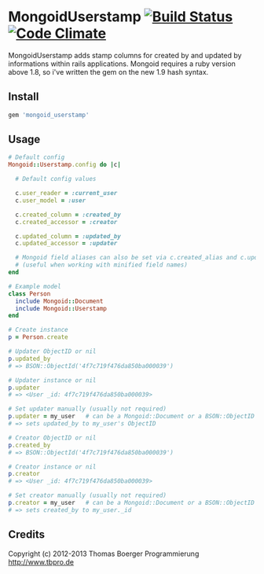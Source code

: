 # MongoidUserstamp [![Build Status](https://secure.travis-ci.org/tbpro/mongoid_userstamp.png)](https://travis-ci.org/tbpro/mongoid_userstamp) [![Code Climate](https://codeclimate.com/github/tbpro/mongoid_userstamp.png)](https://codeclimate.com/github/tbpro/mongoid_userstamp)

MongoidUserstamp adds stamp columns for created by and updated by
informations within rails applications. Mongoid requires a ruby 
version above 1.8, so i've written the gem on the new 1.9 hash syntax.

## Install

 ```ruby
 gem 'mongoid_userstamp'
 ```

## Usage

 ```ruby
 # Default config
 Mongoid::Userstamp.config do |c|

   # Default config values

   c.user_reader = :current_user
   c.user_model = :user

   c.created_column = :created_by
   c.created_accessor = :creator

   c.updated_column = :updated_by
   c.updated_accessor = :updater

   # Mongoid field aliases can also be set via c.created_alias and c.updated_alias
   # (useful when working with minified field names)
 end

 # Example model
 class Person
   include Mongoid::Document
   include Mongoid::Userstamp
 end
 
 # Create instance
 p = Person.create

 # Updater ObjectID or nil
 p.updated_by
 # => BSON::ObjectId('4f7c719f476da850ba000039')

 # Updater instance or nil
 p.updater
 # => <User _id: 4f7c719f476da850ba000039>

 # Set updater manually (usually not required)
 p.updater = my_user   # can be a Mongoid::Document or a BSON::ObjectID
 # => sets updated_by to my_user's ObjectID

 # Creator ObjectID or nil
 p.created_by
 # => BSON::ObjectId('4f7c719f476da850ba000039')

 # Creator instance or nil
 p.creator
 # => <User _id: 4f7c719f476da850ba000039>

 # Set creator manually (usually not required)
 p.creator = my_user   # can be a Mongoid::Document or a BSON::ObjectID
 # => sets created_by to my_user._id
 ```

## Credits

Copyright (c) 2012-2013 Thomas Boerger Programmierung <http://www.tbpro.de>
